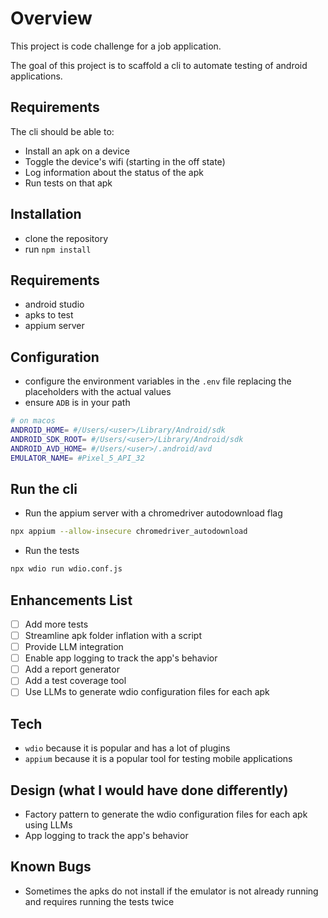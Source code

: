 # Overview

This project is code challenge for a job application.

The goal of this project is to scaffold a cli to automate testing of android applications.

## Requirements

The cli should be able to:

- Install an apk on a device
- Toggle the device's wifi (starting in the off state)
- Log information about the status of the apk
- Run tests on that apk

## Installation

- clone the repository
- run `npm install`

## Requirements

- android studio
- apks to test
- appium server

## Configuration

- configure the environment variables in the `.env` file replacing the placeholders with the actual values
- ensure `ADB` is in your path

```bash
# on macos
ANDROID_HOME= #/Users/<user>/Library/Android/sdk
ANDROID_SDK_ROOT= #/Users/<user>/Library/Android/sdk
ANDROID_AVD_HOME= #/Users/<user>/.android/avd
EMULATOR_NAME= #Pixel_5_API_32
```

## Run the cli

- Run the appium server with a chromedriver autodownload flag

```bash
npx appium --allow-insecure chromedriver_autodownload
```

- Run the tests

```bash
npx wdio run wdio.conf.js
```

## Enhancements List

- [ ] Add more tests
- [ ] Streamline apk folder inflation with a script
- [ ] Provide LLM integration
- [ ] Enable app logging to track the app's behavior
- [ ] Add a report generator
- [ ] Add a test coverage tool
- [ ] Use LLMs to generate wdio configuration files for each apk

## Tech

- `wdio` because it is popular and has a lot of plugins
- `appium` because it is a popular tool for testing mobile applications

## Design (what I would have done differently)

- Factory pattern to generate the wdio configuration files for each apk using LLMs
- App logging to track the app's behavior

## Known Bugs

- Sometimes the apks do not install if the emulator is not already running and requires running the tests twice
